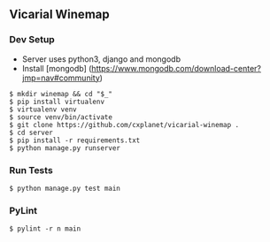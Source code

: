 ## Vicarial Winemap            

### Dev Setup
* Server uses python3, django and mongodb
* Install [mongodb] (https://www.mongodb.com/download-center?jmp=nav#community)
```shell
$ mkdir winemap && cd "$_"
$ pip install virtualenv
$ virtualenv venv
$ source venv/bin/activate
$ git clone https://github.com/cxplanet/vicarial-winemap .
$ cd server
$ pip install -r requirements.txt
$ python manage.py runserver
```

### Run Tests
```shell
$ python manage.py test main
```

### PyLint
```shell
$ pylint -r n main
```


